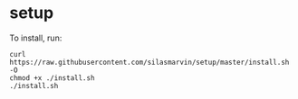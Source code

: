 # setup
To install, run:

    curl https://raw.githubusercontent.com/silasmarvin/setup/master/install.sh -O
    chmod +x ./install.sh
    ./install.sh
